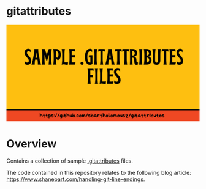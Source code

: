 # gitattributes
![Banner](/docs/git-repo-banner.png?raw=true "")

# Overview
Contains a collection of sample [.gitattributes](https://git-scm.com/docs/gitattributes) files.

The code contained in this repository relates to the following blog article: </br>
https://www.shanebart.com/handling-git-line-endings.
